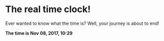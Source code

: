 # The real time clock!

Ever wanted to know what the time is? Well, your journey is about to end!

**The time is Nov 08, 2017, 10:29**